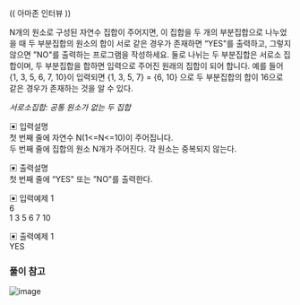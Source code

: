 (( 아마존 인터뷰 ))

N개의 원소로 구성된 자연수 집합이 주어지면, 이 집합을 두 개의 부분집합으로 나누었을 때 두 부분집합의 원소의 합이 서로 같은 경우가 존재하면 “YES"를 출력하고, 그렇지 않으면 ”NO"를 출력하는 프로그램을 작성하세요.
둘로 나뉘는 두 부분집합은 서로소 집합이며, 두 부분집합을 합하면 입력으로 주어진 원래의 집합이 되어 합니다.
예를 들어 {1, 3, 5, 6, 7, 10}이 입력되면 {1, 3, 5, 7} = {6, 10} 으로 두 부분집합의 합이 16으로 같은 경우가 존재하는 것을 알 수 있다.


*서로소집합: 공통 원소가 없는 두 집합*



▣ 입력설명       
첫 번째 줄에 자연수 N(1<=N<=10)이 주어집니다.       
두 번째 줄에 집합의 원소 N개가 주어진다. 각 원소는 중복되지 않는다. 


▣ 출력설명         
첫 번째 줄에 “YES" 또는 ”NO"를 출력한다.


▣ 입력예제 1  
6     
1 3 5 6 7 10


▣ 출력예제 1    
YES


### 풀이 참고
![image](https://user-images.githubusercontent.com/45524783/139871377-ecd550f6-4ed8-4a08-aade-7bdb90b32047.png)
